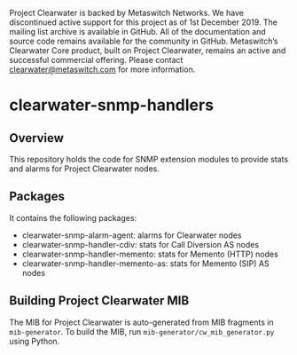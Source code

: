 Project Clearwater is backed by Metaswitch Networks.  We have discontinued active support for this project as of 1st December 2019.  The mailing list archive is available in GitHub.  All of the documentation and source code remains available for the community in GitHub.  Metaswitch’s Clearwater Core product, built on Project Clearwater, remains an active and successful commercial offering.  Please contact clearwater@metaswitch.com for more information.

clearwater-snmp-handlers
========================

Overview
--------

This repository holds the code for SNMP extension modules to provide stats and alarms for Project Clearwater nodes.

Packages
--------

It contains the following packages:

* clearwater-snmp-alarm-agent: alarms for Clearwater nodes
* clearwater-snmp-handler-cdiv: stats for Call Diversion AS nodes
* clearwater-snmp-handler-memento: stats for Memento (HTTP) nodes
* clearwater-snmp-handler-memento-as: stats for Memento (SIP) AS nodes

Building Project Clearwater MIB
-------------------------------

The MIB for Project Clearwater is auto-generated from MIB fragments in `mib-generator`. To build the MIB, run `mib-generator/cw_mib_generator.py` using Python.
